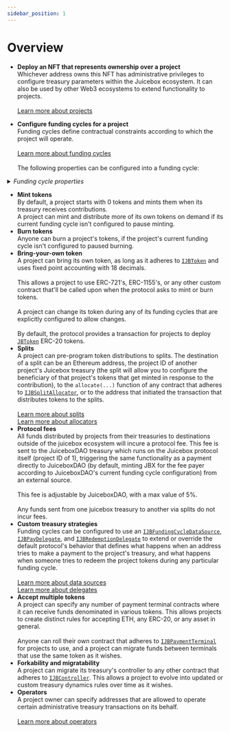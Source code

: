 ```yaml
---
sidebar_position: 1
---
```


# Overview

* **Deploy an NFT that represents ownership over a project**\
  Whichever address owns this NFT has administrative privileges to configure treasury parameters within the Juicebox ecosystem. It can also be used by other Web3 ecosystems to extend functionality to projects.\
  \
  [Learn more about projects](/protocol/learn/glossary/project.md)
  <br>
  

* **Configure funding cycles for a project**\
  Funding cycles define contractual constraints according to which the project will operate.\
  \
  [Learn more about funding cycles](/protocol/learn/glossary/funding-cycle.md)\
  \
  The following properties can be configured into a funding cycle:

<details>

<summary><em>Funding cycle properties</em></summary>

* **Start timestamp**\
  The timestamp at which the funding cycle is considered active. Projects can configure the start time of their first funding cycle to be in the future, and can ensure future reconfigurations don't take effect before a specified timestamp.\
  \
  Once a funding cycle ends, a new one is created automatically that starts right away. If there's an approved queued reconfiguration allowed to start at this time, it will be used, otherwise a copy of the previous funding cycle will be used.

* **Duration**\
  How long each funding cycle lasts, specified in seconds. All funding cycle properties are unchangeable while it is in progress. Any proposed reconfigurations are only able to take effect during a subsequent cycle.\
  \
  If no reconfigurations were submitted by the project owner or if proposed changes fail the current cycle's ballot, a copy of the latest funding cycle will automatically start once the current one ends.\
  \
  A cycle with no duration lasts indefinitely, and proposed changes can take effect right away.

<!---->

* **Distribution limit**\
  The amount of funds that can be distributed from the project's treasury during a funding cycle. The project owner can pre-program a list of destinations to split distributions.\
  \
  Distributing is a public transaction that anyone can call on a project's behalf.\
  \
  Distribution limits can be specified in any currency that the [`JBPrices`](/protocol/api/contracts/jbprices/) contract has a price feed for converting the underlying treasury asset's currency to.  

<!---->

* **Overflow allowance**\
  The amount of treasury funds that the project owner can distribute discretionarily on-demand.\
  \
  This allowance does not reset per-funding cycle, it instead lasts until the project owner explicitly proposes a reconfiguration with a new allowance.\
  \
  Overflow allowances can be specified in any currency that the [`JBPrices`](/protocol/api/contracts/jbprices/) contract has a price feed for converting the underlying treasury asset's currency to.  

<!---->

* **Weight**\
  A number used to determine how many of the project's tokens should be minted and transferred when payments are received during the funding cycle. Project owner's can configure this directly, or allow it to be derived automatically from the previous funding cycle's weight and discount rate. 

<!---->

* **Discount rate**\
  The percent to automatically decrease the subsequent cycle's weight from the current cycle's weight.\
  \
  The discount rate only applies if the project owner doesn't explicitly reconfigure the subsequent cycle's weight to a custom value.\
  \
  [Learn more about discount rates](/protocol/learn/glossary/discount-rate.md)

<!---->

* **Ballot**\
  The address of a contract that adheres to [`IJBFundingCycleBallot`](/protocol/api/interfaces/ijbfundingcycleballot.md), which can provide custom criteria that prevents a project owner from enacting funding cycle reconfigurations.\
  \
  A simple implementation commonly used by Juicebox projects is to force reconfigurations to be submitted by the project owner at least X days before the end of the current funding cycle, giving the community foresight into any misconfigurations of abuses of power before they take effect.\
  \
  More complex implementation might include on-chain governance.\
  \
  [Learn more ballots](/protocol/learn/glossary/ballot.md)

<!---->

* **Reserved rate**\
  The percent of newly minted tokens during the funding cycle that a project wishes to withhold for custom distributions. The project owner can pre-program a list of destinations to split reserved tokens among.\
  \
  [Learn more about reserved rates](/protocol/learn/glossary/reserved-tokens.md)

<!---->

* **Redemption rate**\
  The percentage of a project's treasury funds that can be reclaimed by community members by burning the project's tokens during the funding cycle.\
  \
  A rate of 100% suggests a linear proportion, meaning X% of treasury funds can be reclaimed by redeeming X% of the token supply.\
  \
  [Learn more about redemption rates](/protocol/learn/glossary/redemption-rate.md)

<!---->

* **Ballot redemption rate**\
  A project can specify a custom redemption rate that takes effect only when a proposed reconfiguration is waiting to take effect.\
  \
  This can be used to automatically allow for more favorable redemption rates during times of potential change.

<!---->

* **Pause payments, pause distributions, pause redemptions, pause mint, pause burn**\
  Projects can pause various bits of its treasury's functionality on a per-funding cycle basis. These functions are unpaused by default.

<!---->

* **Allow changing tokens, allow terminal migrations, allow controller migrations**\
  Projects can allow various bits of treasury functionality on a per-funding cycle basis. These functions are disabled by default.

<!---->

* **Hold fees**\
  Any distributions the project makes from its treasury during a funding cycle configured to hold fees will not pay fees directly to the protocol project's treasury. Instead, the project will have the option to add the distributed funds back into its treasury to unlock the held fees. At any point, the project or JuiceboxDAO can process the held fees, which will channel them through to the protocol project's treasury as usual.\
  \
  This allows a project to withdraw funds and later add them back into their Juicebox treasury without incurring fees.\
  \
  This applies to funds distributions from the distribution limit and from its overflow allowance.

<!---->

* **Data source**\
  The address of a contract that adheres to [`IJBFundingCycleDataSource`](/protocol/api/interfaces/ijbfundingcycledatasource.md), which can be used to extend or override what happens when the treasury receives funds, and what happens when someone tries to redeem from the treasury.\
  \
  [Learn more about data sources](/protocol/learn/glossary/data-source.md)

</details>

* **Mint tokens**\
  By default, a project starts with 0 tokens and mints them when its treasury receives contributions.\
  A project can mint and distribute more of its own tokens on demand if its current funding cycle isn't configured to pause minting.
  <br>
* **Burn tokens**\
  Anyone can burn a project's tokens, if the project's current funding cycle isn't configured to paused burning.
  <br>
* **Bring-your-own token**\
  A project can bring its own token, as long as it adheres to [`IJBToken`](/protocol/api/interfaces/ijbtoken.md) and uses fixed point accounting with 18 decimals.\
  \
  This allows a project to use ERC-721's, ERC-1155's, or any other custom contract that'll be called upon when the protocol asks to mint or burn tokens.\
  \
  A project can change its token during any of its funding cycles that are explicitly configured to allow changes.\
  \
  By default, the protocol provides a transaction for projects to deploy [`JBToken`](/protocol/api/contracts/jbtoken/) ERC-20 tokens. 
  <br>
* **Splits**\
  A project can pre-program token distributions to splits. The destination of a split can be an Ethereum address, the project ID of another project's Juicebox treasury (the split will allow you to configure the beneficiary of that project's tokens that get minted in response to the contribution), to the `allocate(...)` function of any contract that adheres to [`IJBSplitAllocator`](/protocol/api/interfaces/ijbsplitallocator.md), or to the address that initiated the transaction that distributes tokens to the splits.\
  \
  [Learn more about splits](/protocol/learn/glossary/splits.md)\
  [Learn more about allocators](/protocol/learn/glossary/split-allocator.md)
  <br>
* **Protocol fees**\
  All funds distributed by projects from their treasuries to destinations outside of the juicebox ecosystem will incure a protocol fee. This fee is sent to the JuiceboxDAO treasury which runs on the Juicebox protocol itself (project ID of 1), triggering the same functionality as a payment directly to JuiceboxDAO (by default, minting JBX for the fee payer according to JuiceboxDAO's current funding cycle configuration) from an external source.\
  \
  This fee is adjustable by JuiceboxDAO, with a max value of 5%.\
  \
  Any funds sent from one juicebox treasury to another via splits do not incur fees.
  <br>
* **Custom treasury strategies**\
  Funding cycles can be configured to use an [`IJBFundingCycleDataSource`](/protocol/api/interfaces/ijbfundingcycledatasource.md), [`IJBPayDelegate`](/protocol/api/interfaces/ijbpaydelegate.md), and [`IJBRedemptionDelegate`](/protocol/api/interfaces/ijbredemptiondelegate.md) to extend or override the default protocol's behavior that defines what happens when an address tries to make a payment to the project's treasury, and what happens when someone tries to redeem the project tokens during any particular funding cycle.\
  \
  [Learn more about data sources](/protocol/learn/glossary/data-source.md)\
  [Learn more about delegates](/protocol/learn/glossary/delegate.md)
  <br>
* **Accept multiple tokens**\
  A project can specify any number of payment terminal contracts where it can receive funds denominated in various tokens. This allows projects to create distinct rules for accepting ETH, any ERC-20, or any asset in general.\
  \
  Anyone can roll their own contract that adheres to [`IJBPaymentTerminal`](/protocol/api/interfaces/ijbpaymentterminal.md) for projects to use, and a project can migrate funds between terminals that use the same token as it wishes.
  <br>
* **Forkability and migratability**\
  A project can migrate its treasury's controller to any other contract that adheres to [`IJBController`](/protocol/api/interfaces/ijbcontroller.md). This allows a project to evolve into updated or custom treasury dynamics rules over time as it wishes.
  <br>
* **Operators**\
  A project owner can specify addresses that are allowed to operate certain administrative treasury transactions on its behalf.\
  \
  [Learn more about operators](/protocol/learn/glossary/operator.md)
